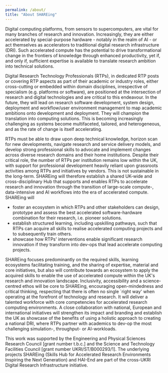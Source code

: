 ```yaml
---
permalink: /about/
title: "About SHAREing"
---
```


Digital computing platforms, from sensors to 
supercomputers, are vital for many branches of research and innovation.
Increasingly, they are either accelerated by special-purpose hardware - notably in the realm of AI - or act themselves as accelerators to traditional digital research infrastructure (DRI).
Such accelerated compute has the potential to drive 
transformational change in the frontiers of knowledge through enhanced 
productivity, yet if, and only if, sufficient expertise is available to
translate research ambition into technical solutions. 


Digital Research Technology Professionals (RTPs), in dedicated RTP posts or covering RTP aspects as part of their academic or industry roles, either cross-cutting or embedded within domain disciplines, irrespective of specialism (e.g. platforms or software),
are positioned at the intersection of research and digital technologies 
and are critical to this endeavour.
In the future, they will lead on research software development, system design, deployment
and workflow/user environment management to map academic ambitions onto development and deployment.
They will champion the translation into computing solutions.
This is
becoming increasingly challenging as systems become multifaceted, tailored, 
and heterogeneous, and as the rate of change is itself accelerating.


RTPs must be able to draw upon deep technical 
knowledge, horizon scan for new developments, navigate research and service 
delivery models, and develop strong professional skills to advocate and 
implement changes across diverse research domains and their home 
institutions. 
Despite their critical role, the
number of RTPs per institution remains low within the UK, with support for professional development heavily 
reliant upon grassroots activities among RTPs and initiatives by vendors. This
is not sustainable in the long-term.
SHAREing will therefore establish a shared UK-wide and cross-disciplinary Hub that supports and enables RTPs to accelerate 
research and innovation through the transition of large-scale 
compute-, data-intensive and AI workflows into the era of accelerated compute.
SHAREing will

- foster an ecosystem in which RTPs and other stakeholders can design, prototype and assess the best accelerated software-hardware combination for their research, i.e. pioneer solutions.
- establish structured learning, including upskilling pathways, such that RTPs can acquire all skills to realise accelerated computing projects and to subsequently train others.
- showcase how RTPs' interventions enable significant research innovation if they transform into dev-ops that lead accelerate computing projects.

SHAREing focuses predominantly on the required skills, learning ecosystems facilitating training, and the sharing of
expertise, material and core initiatives,
but also will contribute towards an ecosystem to apply the acquired skills to enable the use of accelerated compute within the UK's research and innovation landscape.
Inclusivity, accessibility and a science-centred ethos will be core to SHAREing, encouraging 
open-mindedness and critical thinking, respecting that there is 
often no single `right way' when operating at the forefront of technology and
research.
It will deliver a talented workforce with core competencies for 
accelerated research computing environments.
A close collaboration with national, European and international initiatives will 
strengthen its impact and branding and establish the UK as showcase of the benefits of using a holistic approach to creating a national DRI, where RTPs partner with academics to dev-op the most challenging simulation-, throughput- or AI-workloads.

This work was supported by the Engineering and Physical Sciences Research Council [grant number t.b.c.] and the Science and Technology Facilities Council [grant number UKRI/ST/B000293/1]. The underlying projects SHAREing (Skills Hub for Accelerated Research Environments Inspiring the Next Generation) and HAI-End are part of the cross-UKRI Digital Research Infrastructure initiative.

